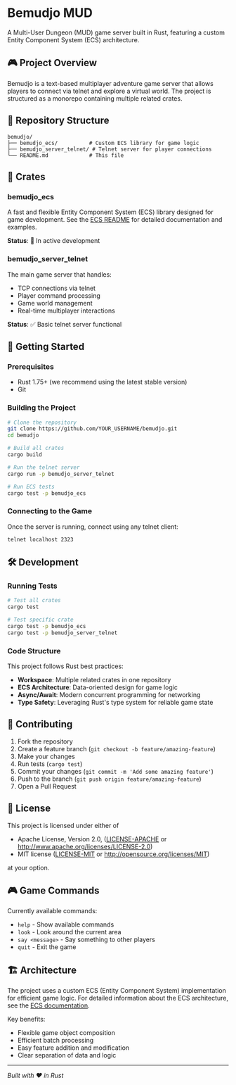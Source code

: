 # Bemudjo MUD

A Multi-User Dungeon (MUD) game server built in Rust, featuring a custom Entity Component System (ECS) architecture.

## 🎮 Project Overview

Bemudjo is a text-based multiplayer adventure game server that allows players to connect via telnet and explore a virtual world. The project is structured as a monorepo containing multiple related crates.

## 📁 Repository Structure

```
bemudjo/
├── bemudjo_ecs/          # Custom ECS library for game logic
├── bemudjo_server_telnet/ # Telnet server for player connections
└── README.md             # This file
```

## 🧩 Crates

### bemudjo_ecs
A fast and flexible Entity Component System (ECS) library designed for game development. See the [ECS README](bemudjo_ecs/README.md) for detailed documentation and examples.

**Status**: 🚧 In active development

### bemudjo_server_telnet
The main game server that handles:
- TCP connections via telnet
- Player command processing
- Game world management
- Real-time multiplayer interactions

**Status**: ✅ Basic telnet server functional

## 🚀 Getting Started

### Prerequisites
- Rust 1.75+ (we recommend using the latest stable version)
- Git

### Building the Project

```bash
# Clone the repository
git clone https://github.com/YOUR_USERNAME/bemudjo.git
cd bemudjo

# Build all crates
cargo build

# Run the telnet server
cargo run -p bemudjo_server_telnet

# Run ECS tests
cargo test -p bemudjo_ecs
```

### Connecting to the Game

Once the server is running, connect using any telnet client:

```bash
telnet localhost 2323
```

## 🛠️ Development

### Running Tests

```bash
# Test all crates
cargo test

# Test specific crate
cargo test -p bemudjo_ecs
cargo test -p bemudjo_server_telnet
```

### Code Structure

This project follows Rust best practices:
- **Workspace**: Multiple related crates in one repository
- **ECS Architecture**: Data-oriented design for game logic
- **Async/Await**: Modern concurrent programming for networking
- **Type Safety**: Leveraging Rust's type system for reliable game state

## 🤝 Contributing

1. Fork the repository
2. Create a feature branch (`git checkout -b feature/amazing-feature`)
3. Make your changes
4. Run tests (`cargo test`)
5. Commit your changes (`git commit -m 'Add some amazing feature'`)
6. Push to the branch (`git push origin feature/amazing-feature`)
7. Open a Pull Request

## 📝 License

This project is licensed under either of

- Apache License, Version 2.0, ([LICENSE-APACHE](LICENSE-APACHE) or http://www.apache.org/licenses/LICENSE-2.0)
- MIT license ([LICENSE-MIT](LICENSE-MIT) or http://opensource.org/licenses/MIT)

at your option.

## 🎮 Game Commands

Currently available commands:
- `help` - Show available commands
- `look` - Look around the current area
- `say <message>` - Say something to other players
- `quit` - Exit the game

## 🏗️ Architecture

The project uses a custom ECS (Entity Component System) implementation for efficient game logic. For detailed information about the ECS architecture, see the [ECS documentation](bemudjo_ecs/README.md).

Key benefits:
- Flexible game object composition
- Efficient batch processing
- Easy feature addition and modification
- Clear separation of data and logic

---

*Built with ❤️ in Rust*
